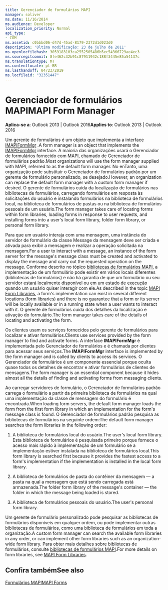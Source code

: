 ```yaml
---
title: Gerenciador de formulários MAPI
manager: soliver
ms.date: 11/16/2014
ms.audience: Developer
localization_priority: Normal
api_type:
- COM
ms.assetid: c0bbbd06-d47d-45ad-8179-2372d1d023d0
description: 'Última modificação: 23 de julho de 2011'
ms.openlocfilehash: 3059183103ca2552505486b5ec54366729ae4ec3
ms.sourcegitcommit: 8fe462c32b91c87911942c188f3445e85a54137c
ms.translationtype: MT
ms.contentlocale: pt-BR
ms.lasthandoff: 04/23/2019
ms.locfileid: "32351447"
---
```

# <a name="mapi-form-manager"></a><span data-ttu-id="539ff-103">Gerenciador de formulários MAPI</span><span class="sxs-lookup"><span data-stu-id="539ff-103">MAPI Form Manager</span></span>

  
  
<span data-ttu-id="539ff-104">**Aplica-se a**: Outlook 2013 | Outlook 2016</span><span class="sxs-lookup"><span data-stu-id="539ff-104">**Applies to**: Outlook 2013 | Outlook 2016</span></span> 
  
<span data-ttu-id="539ff-105">Um gerente de formulários é um objeto que implementa a interface [IMAPIFormMgr](imapiformmgriunknown.md) .</span><span class="sxs-lookup"><span data-stu-id="539ff-105">A form manager is an object that implements the [IMAPIFormMgr](imapiformmgriunknown.md) interface.</span></span> <span data-ttu-id="539ff-106">A maioria das organizações usará o Gerenciador de formulários fornecido com MAPI, chamado de Gerenciador de formulários padrão.</span><span class="sxs-lookup"><span data-stu-id="539ff-106">Most organizations will use the form manager supplied with MAPI, referred to as the default form manager.</span></span> <span data-ttu-id="539ff-107">No enTanto, uma organização pode substituir o Gerenciador de formulários padrão por um gerente de formulário personalizado, se desejado.</span><span class="sxs-lookup"><span data-stu-id="539ff-107">However, an organization can replace the default form manager with a custom form manager if desired.</span></span> <span data-ttu-id="539ff-108">O gerente de formulários cuida da localização de formulários nas bibliotecas de formulários, carregando formulários em resposta às solicitações do usuário e instalando formulários na biblioteca de formulários local, na biblioteca de formulários de pastas ou na biblioteca de formulários pessoais de um usuário.</span><span class="sxs-lookup"><span data-stu-id="539ff-108">The form manager takes care of locating forms within form libraries, loading forms in response to user requests, and installing forms into a user's local form library, folder form library, or personal form library.</span></span> 
  
<span data-ttu-id="539ff-109">Para que um usuário interaja com uma mensagem, uma instância do servidor de formulário da classe Message da mensagem deve ser criada e ativada para exibir a mensagem e realizar a operação solicitada na mensagem.</span><span class="sxs-lookup"><span data-stu-id="539ff-109">For a user to interact with a message, an instance of the form server for the message's message class must be created and activated to display the message and carry out the requested operation on the message.</span></span> <span data-ttu-id="539ff-110">Conforme descrito no tópico [bibliotecas de formulários MAPI](mapi-form-libraries.md), a implementação de um formulário pode existir em vários locais diferentes (bibliotecas de formulários) e não há garantia de que um formulário ou seu servidor estará localmente disponível ou em um estado de execução quando um usuário quiser interagir com ele.</span><span class="sxs-lookup"><span data-stu-id="539ff-110">As described in the topic [MAPI Form Libraries](mapi-form-libraries.md), a form's implementation can exist in several different locations (form libraries) and there is no guarantee that a form or its server will be locally available or in a running state when a user wants to interact with it.</span></span> <span data-ttu-id="539ff-111">O gerente de formulários cuida dos detalhes da localização e ativação do formulário.</span><span class="sxs-lookup"><span data-stu-id="539ff-111">The form manager takes care of the details of locating and activating the form.</span></span>
  
<span data-ttu-id="539ff-112">Os clientes usam os serviços fornecidos pelo gerente de formulários para localizar e ativar formulários.</span><span class="sxs-lookup"><span data-stu-id="539ff-112">Clients use services provided by the form manager to find and activate forms.</span></span> <span data-ttu-id="539ff-113">A interface **IMAPIFormMgr** é implementada pelo Gerenciador de formulários e é chamada por clientes para acessar seus serviços.</span><span class="sxs-lookup"><span data-stu-id="539ff-113">The **IMAPIFormMgr** interface is implemented by the form manager and is called by clients to access its services.</span></span> <span data-ttu-id="539ff-114">O Gerenciador de formulários é um componente essencial porque oculta quase todos os detalhes de encontrar e ativar formulários de clientes de mensagens.</span><span class="sxs-lookup"><span data-stu-id="539ff-114">The form manager is an essential component because it hides almost all the details of finding and activating forms from messaging clients.</span></span> 
  
<span data-ttu-id="539ff-115">Ao carregar servidores de formulário, o Gerenciador de formulários padrão carrega o formulário a partir da primeira biblioteca de formulários na qual uma implementação da classe de mensagem do formulário é encontrada.</span><span class="sxs-lookup"><span data-stu-id="539ff-115">When loading form servers, the default form manager loads the form from the first form library in which an implementation for the form's message class is found.</span></span> <span data-ttu-id="539ff-116">O Gerenciador de formulários padrão pesquisa as bibliotecas de formulários na seguinte ordem:</span><span class="sxs-lookup"><span data-stu-id="539ff-116">The default form manager searches the form libraries in the following order:</span></span>
  
1. <span data-ttu-id="539ff-117">A biblioteca de formulários local do usuário.</span><span class="sxs-lookup"><span data-stu-id="539ff-117">The user's local form library.</span></span> <span data-ttu-id="539ff-118">Esta biblioteca de formulários é pesquisada primeiro porque fornece o acesso mais rápido à implementação de um formulário se a implementação estiver instalada na biblioteca de formulários local.</span><span class="sxs-lookup"><span data-stu-id="539ff-118">This form library is searched first because it provides the fastest access to a form's implementation if the implementation is installed in the local form library.</span></span>
    
2. <span data-ttu-id="539ff-119">A biblioteca de formulários de pasta do contêiner da mensagem — a pasta na qual a mensagem que está sendo carregada está armazenada.</span><span class="sxs-lookup"><span data-stu-id="539ff-119">The folder form library of the message's container — the folder in which the message being loaded is stored.</span></span>
    
3. <span data-ttu-id="539ff-120">A biblioteca de formulários pessoais do usuário.</span><span class="sxs-lookup"><span data-stu-id="539ff-120">The user's personal form library.</span></span>
    
<span data-ttu-id="539ff-121">Um gerente de formulário personalizado pode pesquisar as bibliotecas de formulários disponíveis em qualquer ordem, ou pode implementar outras bibliotecas de formulários, como uma biblioteca de formulários em toda a organização.</span><span class="sxs-lookup"><span data-stu-id="539ff-121">A custom form manager can search the available form libraries in any order, or can implement other form libraries such as an organization-wide form library.</span></span> <span data-ttu-id="539ff-122">Para obter mais detalhes sobre bibliotecas de formulários, consulte [bibliotecas de formulários MAPI](mapi-form-libraries.md).</span><span class="sxs-lookup"><span data-stu-id="539ff-122">For more details on form libraries, see [MAPI Form Libraries](mapi-form-libraries.md).</span></span> 
  
## <a name="see-also"></a><span data-ttu-id="539ff-123">Confira também</span><span class="sxs-lookup"><span data-stu-id="539ff-123">See also</span></span>



[<span data-ttu-id="539ff-124">Formulários MAPI</span><span class="sxs-lookup"><span data-stu-id="539ff-124">MAPI Forms</span></span>](mapi-forms.md)

